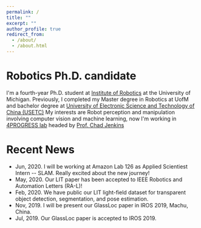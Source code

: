 ```yaml
---
permalink: /
title: ""
excerpt: ""
author_profile: true
redirect_from: 
  - /about/
  - /about.html
---
```


# Robotics Ph.D. candidate
I'm a fourth-year Ph.D. student at [Institute of Robotics](http://robotics.umich.edu/) at the University of Michigan. Previously, I completed my Master degree in  Robotics at UofM and bachelor degree at [University of Electronic Science and Technology of China (USETC)](http://en.uestc.edu.cn/)
My interests are Robot perception and manipulation involving computer vision and machine learning, now I'm working in [4PROGRESS lab](http://progress.eecs.umich.edu/) headed by [Prof. Chad Jenkins](http://web.eecs.umich.edu/~ocj/)


# Recent News
* Jun, 2020. I will be working at Amazon Lab 126 as Applied Scientiest Intern -- SLAM. Really excited about the new journey! 
* May, 2020. Our LIT paper has been accepted to IEEE Robotics and Automation Letters (RA-L)!
* Feb, 2020. We have public our LIT light-field dataset for transparent object detection, segmentation, and pose estimation.
* Nov, 2019. I will be present our GlassLoc paper in IROS 2019, Machu, China.
* Jul, 2019. Our GlassLoc paper is accepted to IROS 2019.
